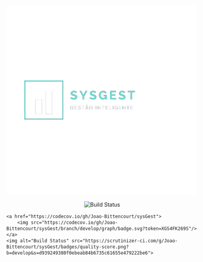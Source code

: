 ![SysGest](webroot/img/sysGest01.png)

<p align="center">
    <img alt="Build Status" src="https://github.com/Joao-Bittencourt/sysGest/actions/workflows/ci.yml/badge.svg?branch=master">     

    <a href="https://codecov.io/gh/Joao-Bittencourt/sysGest">
        <img src="https://codecov.io/gh/Joao-Bittencourt/sysGest/branch/develop/graph/badge.svg?token=XGS4FK269S"/>
    </a>
    <img alt="Build Status" src="https://scrutinizer-ci.com/g/Joao-Bittencourt/sysGest/badges/quality-score.png?b=develop&s=d939249380f0ebeab84b6735c61655e479222be6">     
   
</p>

